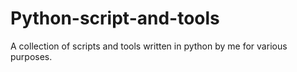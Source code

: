 # Python-script-and-tools
A collection of scripts and tools written in python by me for various purposes.
